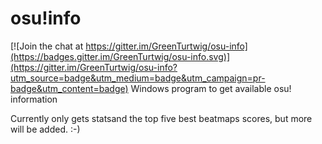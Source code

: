 # osu!info

[![Join the chat at https://gitter.im/GreenTurtwig/osu-info](https://badges.gitter.im/GreenTurtwig/osu-info.svg)](https://gitter.im/GreenTurtwig/osu-info?utm_source=badge&utm_medium=badge&utm_campaign=pr-badge&utm_content=badge)
Windows program to get available osu! information

Currently only gets statsand the top five best beatmaps scores, but more will be added. :-)
